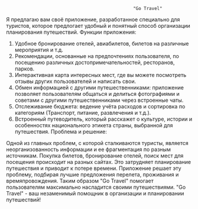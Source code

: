                                                     "Go Travel"                                          
Я предлагаю вам своё приложение, разработанное специально для туристов, которое предлогает удобный и понятный способ организации планирования путешествий.
   Функции приложения:
  1. Удобное бронирование отелей, авиабилетов, билетов на различные мероприятия и т.д.
  2. Рекомендации, основанные на предпочтениях пользователя, по посещению различных достопримечательностей, ресторанов, парков.
  3. Интерактивная карта интересных мест, где вы можете посмотреть отзывы других пользователей и написать свои.
  4. Обмен информацией с другими путешественниками: приложение позволяет пользователям общаться и делиться фотографиями и советами с другими путешественниками через встроенные чаты.
  5. Отслеживание бюджета: ведение учёта расходов и сортировка по категориям (Транспорт, питание, развлечения и т.д.).
  6. Встроенный путеводитель, который расскажет о культуре, истории и особенностях национального этикета страны, выбранной для путешествия.
     Проблема и решение:
     
Одной из главных проблем, с которой сталкиваются туристы, является неорганизованность информации и ее фрагментация по разным источникам. Покупка билетов, бронирование отелей, поиск мест для посещения происходит на разных сайтах. Это затрудняет планирование путешествия и приводит к потере времени.
     Приложение решает эту проблему, подбирая лучшие предложения перелета, проживания и времяпровождения. Таким образом "Go Travel" помогает пользователям максимально насладится своими путешествиями.
     "Go Travel" - ваш незаменимый помощник в организации и планировании путешествий!
